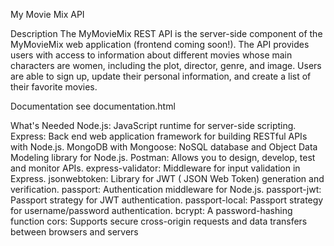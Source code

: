 My Movie Mix API

Description
The MyMovieMix REST API is the server-side component of the MyMovieMix web application (frontend coming soon!). The API provides users with access to information about different movies whose main characters are women, including the plot, director, genre, and image. Users are able to sign up, update their personal information, and create a list of their favorite movies.

Documentation
see documentation.html

What's Needed
Node.js: JavaScript runtime for server-side scripting.
Express: Back end web application framework for building RESTful APIs with Node.js.
MongoDB with Mongoose: NoSQL database and Object Data Modeling library for Node.js.
Postman: Allows you to design, develop, test and monitor APIs.
express-validator: Middleware for input validation in Express.
jsonwebtoken: Library for JWT ( JSON Web Token) generation and verification.
passport: Authentication middleware for Node.js.
passport-jwt: Passport strategy for JWT authentication.
passport-local: Passport strategy for username/password authentication.
bcrypt: A password-hashing function
cors: Supports secure cross-origin requests and data transfers between browsers and servers